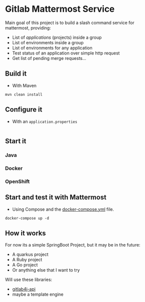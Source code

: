 # Gitlab Mattermost Service

Main goal of this project is to build a slash command service for mattermost, providing:
- List of *applications* (projects) inside a group
- List of environments inside a group
- List of environments for any application
- Test status of an application over simple http request
- Get list of pending merge requests...

## Build it

- With Maven

```
mvn clean install
```

## Configure it

- With an `application.properties`

```
```

## Start it

### Java
### Docker
### OpenShift


## Start and test it with Mattermost

- Using Compose and the [docker-compose.yml](./docker-compose.yml) file.

```
docker-compose up -d
```

## How it works

For now its a simple SpringBoot Project, but it may be in the future:
- A quarkus project
- A Ruby project
- A Go project
- Or anything else that I want to try

Will use these libraries:
- [gitlab4j-api](https://github.com/gitlab4j/gitlab4j-api)
- maybe a template engine